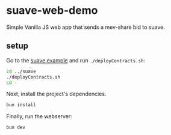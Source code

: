 # suave-web-demo

Simple Vanilla JS web app that sends a mev-share bid to suave.

## setup

Go to the [suave example](../suave/) and run `./deployContracts.sh`:

```sh
cd ../suave
./deployContracts.sh
cd -
```

Next, install the project's dependencies.

```sh
bun install
```

Finally, run the webserver:

```sh
bun dev
```
